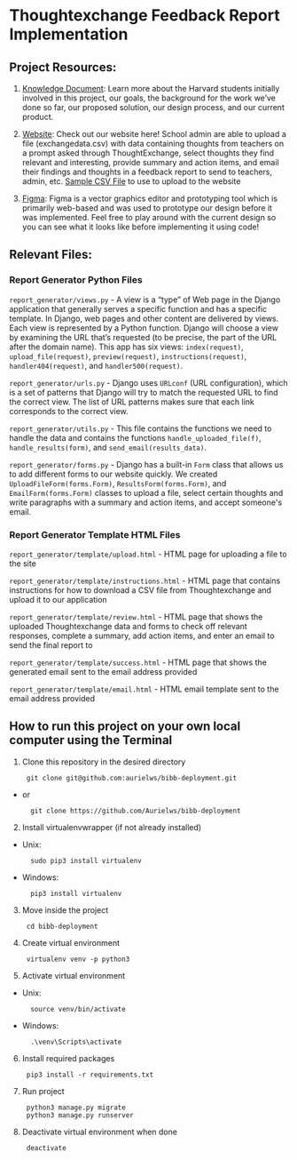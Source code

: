 # Thoughtexchange Feedback Report Implementation

## Project Resources:
1. [Knowledge Document](https://docs.google.com/document/d/1SFzbvQMX8EYySmgS58m-XInGEQ4IR6XABX2-q02-Hm4/edit?usp=sharing): Learn more about the Harvard students initially involved in this project, our goals, the background for the work we’ve done so far, our proposed solution, our design process, and our current product.

2. [Website](https://bibbfeedback.herokuapp.com/report_generator/): Check out our website here! School admin are able to upload a file (exchangedata.csv) with data containing thoughts from teachers on a prompt asked through ThoughtExchange, select thoughts they find relevant and interesting, provide summary and action items, and email their findings and thoughts in a feedback report to send to teachers, admin, etc. [Sample CSV File](https://drive.google.com/file/d/1qoBUbLoTdW1KwHjLW20icQj49r_Derir/view?usp=sharing) to use to upload to the website

3. [Figma](https://www.figma.com/file/yAKEcs3l5xDnKJKU8SaHwn/CS96-TE-Upload?node-id=0%3A1): Figma is a vector graphics editor and prototyping tool which is primarily web-based and was used to prototype our design before it was implemented. Feel free to play around with the current design so you can see what it looks like before implementing it using code!

## Relevant Files:

### Report Generator Python Files
`report_generator/views.py` - A view is a “type” of Web page in the Django application that generally serves a specific function and has a specific template. In Django, web pages and other content are delivered by views. Each view is represented by a Python function. Django will choose a view by examining the URL that’s requested (to be precise, the part of the URL after the domain name). This app has six views: `index(request)`, `upload_file(request)`, `preview(request)`, `instructions(request)`, `handler404(request)`, and `handler500(request)`. 

`report_generator/urls.py` - Django uses `URLconf` (URL configuration), which is a set of patterns that Django will try to match the requested URL to find the correct view. The list of URL patterns makes sure that each link corresponds to the correct view. 

`report_generator/utils.py` - This file contains the functions we need to handle the data and contains the functions `handle_uploaded_file(f)`, `handle_results(form)`, and `send_email(results_data)`. 

`report_generator/forms.py` - Django has a built-in `Form` class that allows us to add different forms to our website quickly. We created `UploadFileForm(forms.Form)`, `ResultsForm(forms.Form)`, and `EmailForm(forms.Form)` classes to upload a file, select certain thoughts and write paragraphs with a summary and action items, and accept someone's email. 

### Report Generator Template HTML Files

`report_generator/template/upload.html` - HTML page for uploading a file to the site

`report_generator/template/instructions.html` - HTML page that contains instructions for how to download a CSV file from Thoughtexchange and upload it to our application

`report_generator/template/review.html` - HTML page that shows the uploaded Thoughtexchange data and forms to check off relevant responses, complete a summary, add action items, and enter an email to send the final report to

`report_generator/template/success.html` - HTML page that shows the generated email sent to the email address provided

`report_generator/template/email.html` - HTML email template sent to the email address provided

## How to run this project on your own local computer using the Terminal

1. Clone this repository in the desired directory

        git clone git@github.com:aurielws/bibb-deployment.git

* or 
        
        git clone https://github.com/Aurielws/bibb-deployment

2. Install virtualenvwrapper (if not already installed)

* Unix:
        
        sudo pip3 install virtualenv

* Windows:
        
        pip3 install virtualenv

3. Move inside the project

        cd bibb-deployment
        
4. Create virtual environment

        virtualenv venv -p python3

5. Activate virtual environment

* Unix:

        source venv/bin/activate
        
* Windows:

        .\venv\Scripts\activate

6. Install required packages

        pip3 install -r requirements.txt

7. Run project

        python3 manage.py migrate
        python3 manage.py runserver

8. Deactivate virtual environment when done

        deactivate

